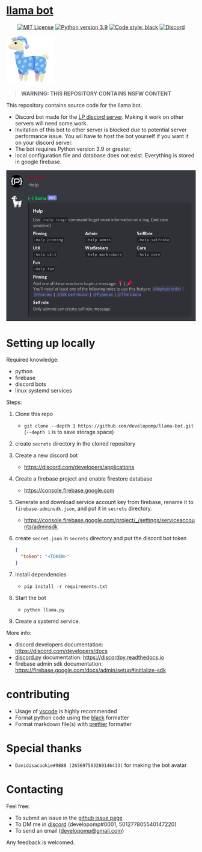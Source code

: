 # [llama bot](https://github.com/developomp/llama-bot)

<div align="center">
<a href="https://opensource.org/licenses/MIT"><img alt="MIT License" src="https://img.shields.io/github/license/developomp/llama-bot?style=flat-square" /></a>
<a href="https://www.python.org/downloads/release/python-395"><img alt="Python version 3.9" src="https://img.shields.io/badge/python-3.9-blue?style=flat-square" /></a>
<a href="https://github.com/psf/black"><img alt="Code style: black" src="https://img.shields.io/badge/code style-black-000000.svg?style=flat-square"></a>
<a href="https://dsc.gg/llama"> <img alt="Discord" src="https://img.shields.io/discord/457373827073048604"></a>
</div>

![llama logo](logo.png)

> **WARNING: THIS REPOSITORY CONTAINS NSFW CONTENT**

This repository contains source code for the llama bot.<br />

- Discord bot made for the [LP discord server](https://dsc.gg/llama). Making it work on other servers will need some work.
- Invitation of this bot to other server is blocked due to potential server performance issue. You wll have to host the bot yourself if you want it on your discord server.
- The bot requires Python version 3.9 or greater.
- local configuration file and database does not exist. Everything is stored in google firebase.

![example image of bot usage](example.png)

# Setting up locally

Required knowledge:

- python
- firebase
- discord bots
- linux systemd services

Steps:

1. Clone this repo
   - `git clone --depth 1 https://github.com/developomp/llama-bot.git` (`--depth 1` is to save storage space)
2. create `secrets` directory in the cloned repository
3. Create a new discord bot
   - https://discord.com/developers/applications
4. Create a firebase project and enable firestore database
   - https://console.firebase.google.com
5. Generate and download service account key from firebase, rename it to `firebase-adminsdk.json`, and put it in `secrets` directory.
   - https://console.firebase.google.com/project/_/settings/serviceaccounts/adminsdk
6. create `secret.json` in `secrets` directory and put the discord bot token
   ```json
   {
     "token": "<TOKEN>"
   }
   ```
7. Install dependencies

   - `pip install -r requirements.txt`

8. Start the bot

   - `python llama.py`

9. Create a systemd service.

More info:

- discord developers documentation: https://discord.com/developers/docs
- [discord.py](https://github.com/Rapptz/discord.py) documentation: https://discordpy.readthedocs.io
- firebase admin sdk documentation: https://firebase.google.com/docs/admin/setup#initialize-sdk

# contributing

- Usage of [vscode](https://code.visualstudio.com) is highly recommended
- Format python code using the [black](https://github.com/psf/black) formatter
- Format markdown file(s) with [prettier](https://prettier.io) formatter

# Special thanks

- `Davidisacookie#9888 (265697563280146433)` for making the bot avatar

# Contacting

Feel free:

- To submit an issue in the [github issue page](https://github.com/developomp/llama-bot/issues)
- To DM me in [discord](https://discord.com) (developomp#0001, 501277805540147220)
- To send an email (developomp@gmail.com)

Any feedback is welcomed.
